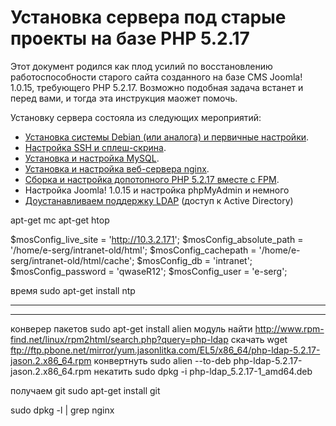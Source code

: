  # Установка сервера под старые проекты на базе PHP 5.2.17

Этот документ родился как плод усилий по восстановлению работоспособности старого сайта созданного на базе CMS Joomla! 1.0.15, требующего PHP 5.2.17. Возможно подобная задача встанет и перед вами, и тогда эта инструкция маожет помочь.

Установку сервера состояла из следующих мероприятий:

* [Установка системы Debian (или аналога) и первичные настройки](first-install-and-adjust-debian.md).
* [Настройка SSH и сплеш-скрина](ssh-tuning.md).
* [Установка и настройка MySQL](install-and-adjust-MySQL-fоr-php-5.2.17.md).
* [Установка и настройка веб-сервера nginx](install-and-adjust-nginx-fоr-php-5.2.17.md).
* [Сборка и настройка допотопного PHP 5.2.17 вместе с FPM](make-php-5.2.17-for-debian-jessie.md).
* Настройка Joomla! 1.0.15 и настройка phpMyAdmin и немного
* [Доустанавливаем поддержку LDAP](adding-ldap-to-debian-nginx-and-php.md) (доступ к Active Directory)




apt-get mc
apt-get htop









$mosConfig_live_site = 'http://10.3.2.171';
$mosConfig_absolute_path = '/home/e-serg/intranet-old/html';
$mosConfig_cachepath = '/home/e-serg/intranet-old/html/cache';
$mosConfig_db = 'intranet';
$mosConfig_password = 'qwaseR12';
$mosConfig_user = 'e-serg';


время
sudo apt-get install ntp

-------------------


-----------



конверер пакетов
sudo apt-get install alien
модуль найти
http://www.rpm-find.net/linux/rpm2html/search.php?query=php-ldap
скачать
wget ftp://ftp.pbone.net/mirror/yum.jasonlitka.com/EL5/x86_64/php-ldap-5.2.17-jason.2.x86_64.rpm
конвертнуть
sudo alien --to-deb php-ldap-5.2.17-jason.2.x86_64.rpm
некатить
sudo dpkg -i php-ldap_5.2.17-1_amd64.deb

получаем git
sudo apt-get install git


sudo dpkg -l | grep nginx




